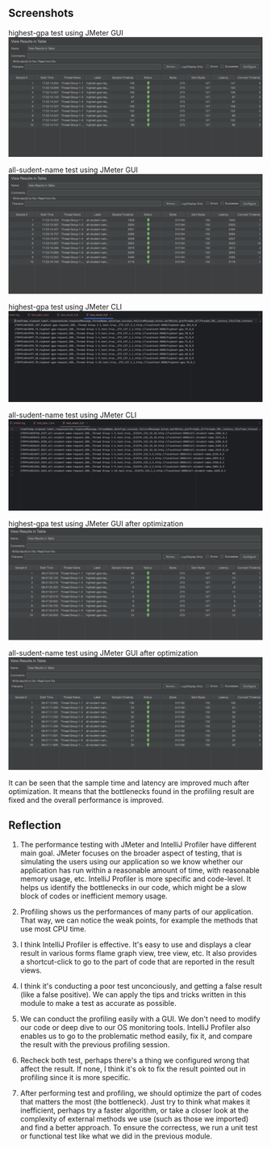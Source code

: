 ## Screenshots 

highest-gpa test using JMeter GUI
![highest gpa](jmeter-gui-highest-gpa.png)

all-sudent-name test using JMeter GUI
![all student name](jmeter-gui-all-student-name.png)

highest-gpa test using JMeter CLI
![highest gpa](jmeter-cli-highest-gpa.png)

all-sudent-name test using JMeter CLI
![all student name](jmeter-cli-all-student-name.png)

highest-gpa test using JMeter GUI after optimization
![highest gpa](jmeter-gui-highest-gpa-optimize.png)

all-sudent-name test using JMeter GUI after optimization
![all student name](jmeter-gui-all-student-name-optimize.png)

It can be seen that the sample time and latency are improved much after optimization. It means that the bottlenecks found in the profiling result are fixed and the overall performance is improved.

## Reflection 

1. The performance testing with JMeter and IntelliJ Profiler have different main goal. JMeter focuses on the broader aspect of testing, that is simulating the users using our application so we know whether our application has run within a reasonable amount of time, with reasonable memory usage, etc. IntelliJ Profiler is more specific and code-level. It helps us identify the bottlenecks in our code, which might be a slow block of codes or inefficient memory usage.

2. Profiling shows us the performances of many parts of our application. That way, we can notice the weak points, for example the methods that use most CPU time. 

3. I think IntelliJ Profiler is effective. It's easy to use and displays a clear result in various forms flame graph view, tree view, etc. It also provides a shortcut-click to go to the part of code that are reported in the result views. 
   
4. I think it's conducting a poor test unconciously, and getting a false result (like a false positive). We can apply the tips and tricks written in this module to make a test as accurate as possible.   
   
5. We can conduct the profiling easily with a GUI. We don't need to modify our code or deep dive to our OS monitoring tools. IntelliJ Profiler also enables us to go to the problematic method easily, fix it, and compare the result with the previous profiling session. 
   
6. Recheck both test, perhaps there's a thing we configured wrong that affect the result. If none, I think it's ok to fix the result pointed out in profiling since it is more specific. 
   
7. After performing test and profiling, we should optimize the part of codes that matters the most (the bottleneck). Just try to think what makes it inefficient, perhaps try a faster algorithm, or take a closer look at the complexity of external methods we use (such as those we imported) and find a better approach. To ensure the correctess, we run a unit test or functional test like what we did in the previous module. 
